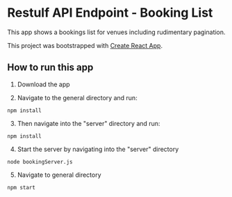 # Restulf API Endpoint - Booking List
This app shows a bookings list for venues including rudimentary pagination.

This project was bootstrapped with [Create React App](https://github.com/facebook/create-react-app).

## How to run this app

1. Download the app

2. Navigate to the general directory and run:
```shell
npm install
```
3. Then navigate into the "server" directory and run:
```shell
npm install
```
4. Start the server by navigating into the "server" directory
```shell
node bookingServer.js
```
5. Navigate to general directory
```shell
npm start
```
